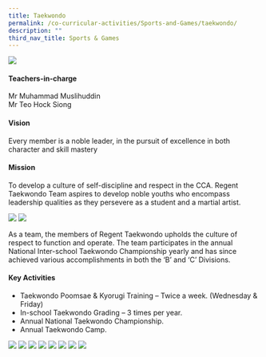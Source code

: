 ```yaml
---
title: Taekwondo
permalink: /co-curricular-activities/Sports-and-Games/taekwondo/
description: ""
third_nav_title: Sports & Games
---
```

![](/images/CCA/Taekwondo/TKDBanner%20-%202023.jpg)

#### Teachers-in-charge
Mr Muhammad Muslihuddin  
Mr Teo Hock Siong

#### Vision 
Every member is a noble leader, in the pursuit of excellence in both character and skill mastery

#### Mission  
To develop a culture of self-discipline and respect in the CCA. Regent Taekwondo Team aspires to develop noble youths who encompass leadership qualities as they persevere as a student and a martial artist.

![](/images/CCA/2022%20Taekwondo%20Formal.jpg)
![](/images/CCA/2022%20Taekwondo%20Fun.jpg)

As a team, the members of Regent Taekwondo upholds the culture of respect to function and operate. The team participates in the annual National Inter-school Taekwondo Championship yearly and has since achieved various accomplishments in both the ‘B’ and ‘C’ Divisions.

#### Key Activities

*   Taekwondo Poomsae & Kyorugi Training – Twice a week. (Wednesday & Friday)
*   In-school Taekwondo Grading – 3 times per year.
*   Annual National Taekwondo Championship.
*   Annual Taekwondo Camp.

![](/images/CCA/Taekwondo/TKD-1.jpg)
![](/images/CCA/Taekwondo/TKD-2.jpg)
![](/images/CCA/Taekwondo/TKD-8.jpg)
![](/images/CCA/Taekwondo/TKD-3.jpg)
![](/images/CCA/Taekwondo/TKD-4.jpg)
![](/images/CCA/Taekwondo/TKD-5.jpg)
![](/images/CCA/Taekwondo/TKD-6.jpg)
![](/images/CCA/Taekwondo/TKD-7.jpg)